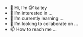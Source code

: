 - 👋 Hi, I’m @1kaitey
- 👀 I’m interested in ...
- 🌱 I’m currently learning ...
- 💞️ I’m looking to collaborate on ...
- 📫 How to reach me ...

<!---
1kaitey/1kaitey is a ✨ special ✨ repository because its `README.md` (this file) appears on your GitHub profile.
You can click the Preview link to take a look at your changes.
--->
